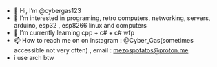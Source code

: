 - 👋 Hi, I’m @cybergas123
- 👀 I’m interested in programing, retro computers, networking, servers, arduino, esp32 , esp8266 linux and computers
- 🌱 I’m currently learning cpp + c# + c# wfp
- 📫 How to reach me on on instagram : @Cyber_Gas(sometimes accessible not very often) , email : mezospotatos@proton.me
- i use arch btw 
<!---
cybergas123/cybergas123 is a ✨ special ✨ repository because its `README.md` (this file) appears on your GitHub profile.
You can click the Preview link to take a look at your changes.
--->
